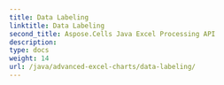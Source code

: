 ```yaml
---
title: Data Labeling
linktitle: Data Labeling
second_title: Aspose.Cells Java Excel Processing API
description: 
type: docs
weight: 14
url: /java/advanced-excel-charts/data-labeling/
---
```

